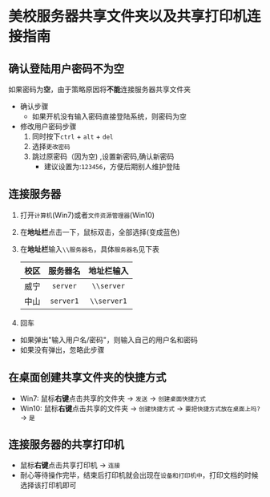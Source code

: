 # 美校服务器共享文件夹以及共享打印机连接指南

## 确认登陆用户密码不为空
如果密码为**空**，由于策略原因将**不能**连接服务器共享文件夹

* 确认步骤
  * 如果开机没有输入密码直接登陆系统，则密码为空
* 修改用户密码步骤
  1. 同时按下`ctrl` + `alt` + `del`
  2. 选择`更改密码`
  3. 跳过原密码（因为空) ,设置新密码,确认新密码
      * 建议设置为:`123456`，方便后期别人维护登陆

## 连接服务器
1. 打开`计算机`(Win7)或者`文件资源管理器`(Win10)
2. 在**地址栏**点击一下，鼠标双击，全部选择(变成蓝色)
3. 在**地址栏**输入`\\服务器名`，具体`服务器名`见下表

    | 校区 | 服务器名 | 地址栏输入 |
    | :--: | :--: | :--: |
    | 威宁 | `server` | `\\server` |
    | 中山 | `server1` | `\\server1` |
    
4. 回车
* 如果弹出"输入用户名/密码"，则输入自己的用户名和密码
* 如果没有弹出，忽略此步骤

## 在桌面创建共享文件夹的快捷方式
* Win7: 鼠标**右键**点击共享的文件夹 -> `发送` -> `创建桌面快捷方式`
* Win10: 鼠标**右键**点击共享的文件夹  -> `创建快捷方式` -> `要把快捷方式放在桌面上吗?` -> `是`

## 连接服务器的共享打印机
* 鼠标**右键**点击共享打印机 -> `连接`
* 耐心等待操作完毕，结束后打印机就会出现在`设备和打印机中`，打印文档的时候选择该打印机即可



